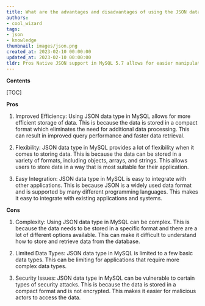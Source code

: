 ```yaml
---
title: What are the advantages and disadvantages of using the JSON data type in MySQL 5.7 with native JSON support?
authors:
- cool_wizard
tags:
- json
- knowledge
thumbnail: images/json.png
created_at: 2023-02-10 00:00:00
updated_at: 2023-02-10 00:00:00
tldr: Pros Native JSON support in MySQL 5.7 allows for easier manipulation and storage of JSON data. Cons It can be more difficult to query JSON data than other data types.
---
```


**Contents**

[TOC]

**Pros**
1. Improved Efficiency: 
Using JSON data type in MySQL allows for more efficient storage of data. This is because the data is stored in a compact format which eliminates the need for additional data processing. This can result in improved query performance and faster data retrieval.

2. Flexibility: 
JSON data type in MySQL provides a lot of flexibility when it comes to storing data. This is because the data can be stored in a variety of formats, including objects, arrays, and strings. This allows users to store data in a way that is most suitable for their application.

3. Easy Integration: 
JSON data type in MySQL is easy to integrate with other applications. This is because JSON is a widely used data format and is supported by many different programming languages. This makes it easy to integrate with existing applications and systems.

**Cons**
1. Complexity: 
Using JSON data type in MySQL can be complex. This is because the data needs to be stored in a specific format and there are a lot of different options available. This can make it difficult to understand how to store and retrieve data from the database.

2. Limited Data Types: 
JSON data type in MySQL is limited to a few basic data types. This can be limiting for applications that require more complex data types.

3. Security Issues: 
JSON data type in MySQL can be vulnerable to certain types of security attacks. This is because the data is stored in a compact format and is not encrypted. This makes it easier for malicious actors to access the data.
